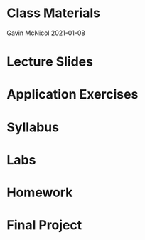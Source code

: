 Class Materials
================
Gavin McNicol
2021-01-08

# Lecture Slides

# Application Exercises

# Syllabus

# Labs

# Homework

# Final Project
